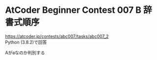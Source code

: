 # AtCoder Beginner Contest 007 B 辞書式順序  
https://atcoder.jp/contests/abc007/tasks/abc007_2  
Python (3.8.2)で回答  

Aがaなのか判別する
